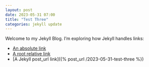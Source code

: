 ```yaml
---
layout: post
date: 2023-05-31 07:00
title: "Test Three"
categories: jekyll update
---
```


Welcome to my Jekyll Blog. I’m exploring how Jekyll handles links:
* [An absolute link](https://resistantbees.github.io/bees/about/)
* [A root relative link](/jekyll/update/2023/05/31/test-three)
* [A Jekyll post_url link]({% post_url /2023-05-31-test-three %})